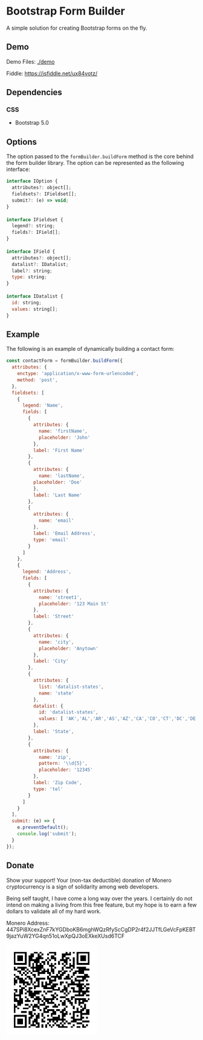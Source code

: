 
# Bootstrap Form Builder

A simple solution for creating Bootstrap forms on the fly.

## Demo
Demo Files: [./demo](./demo)

Fiddle: https://jsfiddle.net/ux84votz/

## Dependencies
### CSS
 - Bootstrap 5.0

## Options
The option passed to the `formBuilder.buildForm` method is the core behind the form builder library. The option can be represented as the following interface:
```js
interface IOption {
  attributes?: object[];
  fieldsets?: IFieldset[];
  submit?: (e) => void;
}

interface IFieldset {
  legend?: string;
  fields?: IField[];
}

interface IField {
  attributes?: object[];
  datalist?: IDatalist;
  label?: string;
  type: string;
}

interface IDatalist {
  id: string;
  values: string[];
}
```

## Example
The following is an example of dynamically building a contact form:
```js
const contactForm = formBuilder.buildForm({
  attributes: {
    enctype: 'application/x-www-form-urlencoded',
    method: 'post',
  },
  fieldsets: [
    {
      legend: 'Name',
      fields: [
        {
          attributes: {
            name: 'firstName',
            placeholder: 'John'
          },
          label: 'First Name'
        },
        {
          attributes: {
            name: 'lastName',
          placeholder: 'Doe'
          },
          label: 'Last Name'
        },
        {
          attributes: {
            name: 'email'
          },
          label: 'Email Address',
          type: 'email'
        }
      ]
    },
    {
      legend: 'Address',
      fields: [
        {
          attributes: {
            name: 'street1',
            placeholder: '123 Main St'
          },
          label: 'Street'
        },
        {
          attributes: {
            name: 'city',
            placeholder: 'Anytown'
          },
          label: 'City'
        },
        {
          attributes: {
            list: 'datalist-states',
            name: 'state'
          },
          datalist: {
            id: 'datalist-states',
            values: [ 'AK','AL','AR','AS','AZ','CA','CO','CT','DC','DE','FL','GA','GU','HI','IA','ID','IL','IN','KS','KY','LA','MA','MD','ME','MI','MN','MO','MS','MT','NC','ND','NE','NH','NJ','NM','NV','NY','OH','OK','OR','PA','PR','RI','SC','SD','TN','TX','UT','VA','VI','VT','WA','WI','WV','WY']
          },
          label: 'State',
        },
        {
          attributes: {
            name: 'zip',
            pattern: '\\d{5}',
            placeholder: '12345'
          },
          label: 'Zip Code',
          type: 'tel'
        }
      ]
    }
  ],
  submit: (e) => {
    e.preventDefault();
    console.log('submit');
  }
});
```

## Donate
Show your support! Your (non-tax deductible) donation of Monero cryptocurrency is a sign of solidarity among web developers.

Being self taught, I have come a long way over the years. I certainly do not intend on making a living from this free feature, but my hope is to earn a few dollars to validate all of my hard work.

Monero Address: 447SPi8XcexZnF7kYGDboKB6mghWQzRfyScCgDP2r4f2JJTfLGeVcFpKEBT9jazYuW2YG4qn51oLwXpQJ3oEXkeXUsd6TCF

![447SPi8XcexZnF7kYGDboKB6mghWQzRfyScCgDP2r4f2JJTfLGeVcFpKEBT9jazYuW2YG4qn51oLwXpQJ3oEXkeXUsd6TCF](monero.png)
